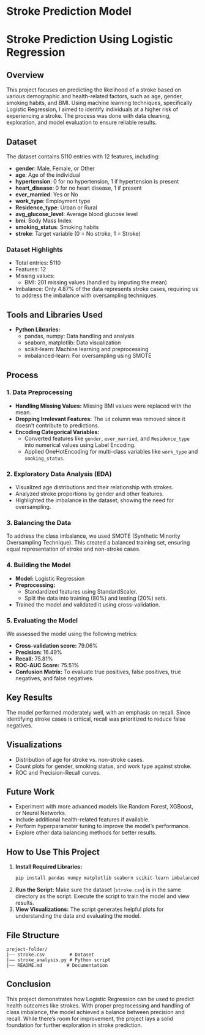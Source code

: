 # Stroke Prediction Model
 # Stroke Prediction Using Logistic Regression

## Overview
This project focuses on predicting the likelihood of a stroke based on various demographic and health-related factors, such as age, gender, smoking habits, and BMI. Using machine learning techniques, specifically Logistic Regression, I aimed to identify individuals at a higher risk of experiencing a stroke. The process was done with data cleaning, exploration, and model evaluation to ensure reliable results.

## Dataset
The dataset contains 5110 entries with 12 features, including:
- **gender**: Male, Female, or Other
- **age**: Age of the individual
- **hypertension**: 0 for no hypertension, 1 if hypertension is present
- **heart_disease**: 0 for no heart disease, 1 if present
- **ever_married**: Yes or No
- **work_type**: Employment type
- **Residence_type**: Urban or Rural
- **avg_glucose_level**: Average blood glucose level
- **bmi**: Body Mass Index
- **smoking_status**: Smoking habits
- **stroke**: Target variable (0 = No stroke, 1 = Stroke)

### Dataset Highlights
- Total entries: 5110
- Features: 12
- Missing values:
  - BMI: 201 missing values (handled by imputing the mean)
- Imbalance: Only 4.87% of the data represents stroke cases, requiring us to address the imbalance with oversampling techniques.

## Tools and Libraries Used
- **Python Libraries:**
  - pandas, numpy: Data handling and analysis
  - seaborn, matplotlib: Data visualization
  - scikit-learn: Machine learning and preprocessing
  - imbalanced-learn: For oversampling using SMOTE

## Process
### 1. Data Preprocessing
- **Handling Missing Values:** Missing BMI values were replaced with the mean.
- **Dropping Irrelevant Features:** The `id` column was removed since it doesn’t contribute to predictions.
- **Encoding Categorical Variables:**
  - Converted features like `gender`, `ever_married`, and `Residence_type` into numerical values using Label Encoding.
  - Applied OneHotEncoding for multi-class variables like `work_type` and `smoking_status`.

### 2. Exploratory Data Analysis (EDA)
- Visualized age distributions and their relationship with strokes.
- Analyzed stroke proportions by gender and other features.
- Highlighted the imbalance in the dataset, showing the need for oversampling.

### 3. Balancing the Data
To address the class imbalance, we used SMOTE (Synthetic Minority Oversampling Technique). This created a balanced training set, ensuring equal representation of stroke and non-stroke cases.

### 4. Building the Model
- **Model:** Logistic Regression
- **Preprocessing:**
  - Standardized features using StandardScaler.
  - Split the data into training (80%) and testing (20%) sets.
- Trained the model and validated it using cross-validation.

### 5. Evaluating the Model
We assessed the model using the following metrics:
- **Cross-validation score:** 79.06%
- **Precision:** 16.49%
- **Recall:** 75.81%
- **ROC-AUC Score:** 75.51%
- **Confusion Matrix:** To evaluate true positives, false positives, true negatives, and false negatives.

## Key Results
The model performed moderately well, with an emphasis on recall. Since identifying stroke cases is critical, recall was prioritized to reduce false negatives.

## Visualizations
- Distribution of age for stroke vs. non-stroke cases.
- Count plots for gender, smoking status, and work type against stroke.
- ROC and Precision-Recall curves.

## Future Work
- Experiment with more advanced models like Random Forest, XGBoost, or Neural Networks.
- Include additional health-related features if available.
- Perform hyperparameter tuning to improve the model’s performance.
- Explore other data balancing methods for better results.

## How to Use This Project
1. **Install Required Libraries:**
   ```bash
   pip install pandas numpy matplotlib seaborn scikit-learn imbalanced-learn
   ```
2. **Run the Script:**
   Make sure the dataset (`stroke.csv`) is in the same directory as the script. Execute the script to train the model and view results.
3. **View Visualizations:**
   The script generates helpful plots for understanding the data and evaluating the model.

## File Structure
```
project-folder/
|—— stroke.csv         # Dataset
|—— stroke_analysis.py # Python script
|—— README.md         # Documentation
```

## Conclusion
This project demonstrates how Logistic Regression can be used to predict health outcomes like strokes. With proper preprocessing and handling of class imbalance, the model achieved a balance between precision and recall. While there’s room for improvement, the project lays a solid foundation for further exploration in stroke prediction.


